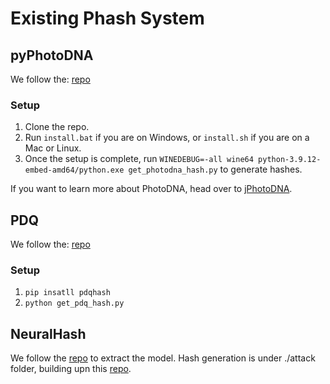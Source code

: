 # Existing Phash System

## pyPhotoDNA
We follow the: [repo](https://github.com/jankais3r/pyPhotoDNA)

### Setup
1)	Clone the repo.
2)	Run `install.bat` if you are on Windows, or `install.sh` if you are on a Mac or Linux.
3)	Once the setup is complete, run `WINEDEBUG=-all wine64 python-3.9.12-embed-amd64/python.exe get_photodna_hash.py` to generate hashes.


If you want to learn more about PhotoDNA, head over to [jPhotoDNA](https://github.com/jankais3r/jPhotoDNA).


## PDQ
We follow the: [repo](https://github.com/faustomorales/pdqhash-python)

### Setup
1) `pip insatll pdqhash`
2) `python get_pdq_hash.py`

## NeuralHash

We follow the [repo](https://github.com/ml-research/Learning-to-Break-Deep-Perceptual-Hashing) to extract the model.
Hash generation is under ./attack folder, building upn this [repo](https://github.com/ml-research/Learning-to-Break-Deep-Perceptual-Hashing).